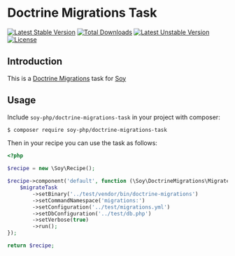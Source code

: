# Doctrine Migrations Task

[![Latest Stable Version](https://poser.pugx.org/soy-php/doctrine-migrations-task/v/stable)](https://packagist.org/packages/soy-php/doctrine-migrations-task) [![Total Downloads](https://poser.pugx.org/soy-php/doctrine-migrations-task/downloads)](https://packagist.org/packages/soy-php/doctrine-migrations-task) [![Latest Unstable Version](https://poser.pugx.org/soy-php/doctrine-migrations-task/v/unstable)](https://packagist.org/packages/soy-php/doctrine-migrations-task) [![License](https://poser.pugx.org/soy-php/doctrine-migrations-task/license)](https://packagist.org/packages/soy-php/doctrine-migrations-task)

## Introduction
This is a [Doctrine Migrations](https://github.com/doctrine/migrations) task for [Soy](https://github.com/soy-php/soy)

## Usage
Include `soy-php/doctrine-migrations-task` in your project with composer:

```sh
$ composer require soy-php/doctrine-migrations-task
```

Then in your recipe you can use the task as follows:
```php
<?php

$recipe = new \Soy\Recipe();

$recipe->component('default', function (\Soy\DoctrineMigrations\MigrateTask $migrateTask) {
    $migrateTask
        ->setBinary('../test/vendor/bin/doctrine-migrations')
        ->setCommandNamespace('migrations:')
        ->setConfiguration('../test/migrations.yml')
        ->setDbConfiguration('../test/db.php')
        ->setVerbose(true)
        ->run();
});

return $recipe;
```
